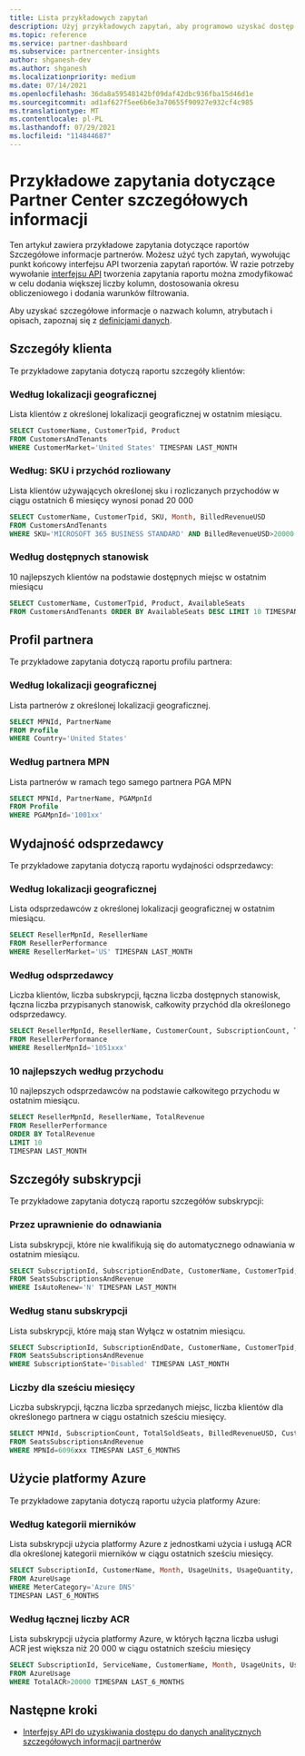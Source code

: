 ```yaml
---
title: Lista przykładowych zapytań
description: Użyj przykładowych zapytań, aby programowo uzyskać dostęp do danych analitycznych szczegółowych informacji partnerów.
ms.topic: reference
ms.service: partner-dashboard
ms.subservice: partnercenter-insights
author: shganesh-dev
ms.author: shganesh
ms.localizationpriority: medium
ms.date: 07/14/2021
ms.openlocfilehash: 36da8a59548142bf09daf42dbc936fba15d46d1e
ms.sourcegitcommit: ad1af627f5ee6b6e3a70655f90927e932cf4c985
ms.translationtype: MT
ms.contentlocale: pl-PL
ms.lasthandoff: 07/29/2021
ms.locfileid: "114844687"
---
```

# <a name="sample-queries-for-partner-center-insights-report"></a>Przykładowe zapytania dotyczące Partner Center szczegółowych informacji

Ten artykuł zawiera przykładowe zapytania dotyczące raportów Szczegółowe informacje partnerów. Możesz użyć tych zapytań, wywołując punkt końcowy interfejsu API tworzenia zapytań raportów. W razie potrzeby wywołanie [interfejsu API](insights-programmatic-access-paradigm.md#create-report-query-api) tworzenia zapytania raportu można zmodyfikować w celu dodania większej liczby kolumn, dostosowania okresu obliczeniowego i dodania warunków filtrowania.

Aby uzyskać szczegółowe informacje o nazwach kolumn, atrybutach i opisach, zapoznaj się z [definicjami danych](insights-data-definitions.md).

## <a name="customer-details"></a>Szczegóły klienta

Te przykładowe zapytania dotyczą raportu szczegóły klientów:

### <a name="by-geography"></a>Według lokalizacji geograficznej

Lista klientów z określonej lokalizacji geograficznej w ostatnim miesiącu.

```sql
SELECT CustomerName, CustomerTpid, Product 
FROM CustomersAndTenants 
WHERE CustomerMarket='United States' TIMESPAN LAST_MONTH
```

### <a name="by-sku-and-billed-revenue"></a>Według: SKU i przychód rozliowany

Lista klientów używających określonej sku i rozliczanych przychodów w ciągu ostatnich 6 miesięcy wynosi ponad 20 000

```sql
SELECT CustomerName, CustomerTpid, SKU, Month, BilledRevenueUSD 
FROM CustomersAndTenants 
WHERE SKU='MICROSOFT 365 BUSINESS STANDARD' AND BilledRevenueUSD>20000 TIMESPAN LAST_6_MONTHS
```

### <a name="by-available-seats"></a>Według dostępnych stanowisk

10 najlepszych klientów na podstawie dostępnych miejsc w ostatnim miesiącu

```sql
SELECT CustomerName, CustomerTpid, Product, AvailableSeats 
FROM CustomersAndTenants ORDER BY AvailableSeats DESC LIMIT 10 TIMESPAN LAST_MONTH
```

## <a name="partner-profile"></a>Profil partnera

Te przykładowe zapytania dotyczą raportu profilu partnera:

### <a name="by-geography"></a>Według lokalizacji geograficznej

Lista partnerów z określonej lokalizacji geograficznej.

```sql
SELECT MPNId, PartnerName 
FROM Profile 
WHERE Country='United States'
```

### <a name="by-mpn-partner"></a>Według partnera MPN

Lista partnerów w ramach tego samego partnera PGA MPN

```sql
SELECT MPNId, PartnerName, PGAMpnId 
FROM Profile 
WHERE PGAMpnId='1001xx'
```

## <a name="reseller-performance"></a>Wydajność odsprzedawcy

Te przykładowe zapytania dotyczą raportu wydajności odsprzedawcy:

### <a name="by-geography"></a>Według lokalizacji geograficznej

Lista odsprzedawców z określonej lokalizacji geograficznej w ostatnim miesiącu.

```sql
SELECT ResellerMpnId, ResellerName 
FROM ResellerPerformance 
WHERE ResellerMarket='US' TIMESPAN LAST_MONTH
```

### <a name="by-reseller"></a>Według odsprzedawcy

Liczba klientów, liczba subskrypcji, łączna liczba dostępnych stanowisk, łączna liczba przypisanych stanowisk, całkowity przychód dla określonego odsprzedawcy.

```sql
SELECT ResellerMpnId, ResellerName, CustomerCount, SubscriptionCount, TotalAvailableSeats, TotalAssignedSeats, TotalRevenue 
FROM ResellerPerformance 
WHERE ResellerMpnId='1051xxx'
```

### <a name="top-10-by-revenue"></a>10 najlepszych według przychodu

10 najlepszych odsprzedawców na podstawie całkowitego przychodu w ostatnim miesiącu.

```sql
SELECT ResellerMpnId, ResellerName, TotalRevenue 
FROM ResellerPerformance 
ORDER BY TotalRevenue 
LIMIT 10 
TIMESPAN LAST_MONTH
```

## <a name="subscription-details"></a>Szczegóły subskrypcji

Te przykładowe zapytania dotyczą raportu szczegółów subskrypcji:

### <a name="by-renewal-eligibility"></a>Przez uprawnienie do odnawiania

Lista subskrypcji, które nie kwalifikują się do automatycznego odnawiania w ostatnim miesiącu.

```sql
SELECT SubscriptionId, SubscriptionEndDate, CustomerName, CustomerTpid, Product 
FROM SeatsSubscriptionsAndRevenue 
WHERE IsAutoRenew='N' TIMESPAN LAST_MONTH
```

### <a name="by-subscription-state"></a>Według stanu subskrypcji

Lista subskrypcji, które mają stan Wyłącz w ostatnim miesiącu.

```sql
SELECT SubscriptionId, SubscriptionEndDate, CustomerName, CustomerTpid, Product 
FROM SeatsSubscriptionsAndRevenue 
WHERE SubscriptionState='Disabled' TIMESPAN LAST_MONTH
```

### <a name="counts-for-six-months"></a>Liczby dla sześciu miesięcy

Liczba subskrypcji, łączna liczba sprzedanych miejsc, liczba klientów dla określonego partnera w ciągu ostatnich sześciu miesięcy.

```sql
SELECT MPNId, SubscriptionCount, TotalSoldSeats, BilledRevenueUSD, CustomerCount 
FROM SeatsSubscriptionsAndRevenue 
WHERE MPNId=6096xxx TIMESPAN LAST_6_MONTHS
```

## <a name="azure-usage"></a>Użycie platformy Azure

Te przykładowe zapytania dotyczą raportu użycia platformy Azure:

### <a name="by-meter-category"></a>Według kategorii mierników

Lista subskrypcji użycia platformy Azure z jednostkami użycia i usługą ACR dla określonej kategorii mierników w ciągu ostatnich sześciu miesięcy.

```sql
SELECT SubscriptionId, CustomerName, Month, UsageUnits, UsageQuantity, TotalACR 
FROM AzureUsage 
WHERE MeterCategory='Azure DNS' 
TIMESPAN LAST_6_MONTHS
```

### <a name="by-total-acr"></a>Według łącznej liczby ACR

Lista subskrypcji użycia platformy Azure, w których łączna liczba usługi ACR jest większa niż 20 000 w ciągu ostatnich sześciu miesięcy

```sql
SELECT SubscriptionId, ServiceName, CustomerName, Month, UsageUnits, UsageQuantity, TotalACR 
FROM AzureUsage 
WHERE TotalACR>20000 TIMESPAN LAST_6_MONTHS
```

## <a name="next-steps"></a>Następne kroki

- [Interfejsy API do uzyskiwania dostępu do danych analitycznych szczegółowych informacji partnerów](insights-programmatic-analytics-available-api.md)